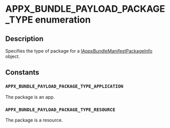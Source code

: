 # APPX_BUNDLE_PAYLOAD_PACKAGE_TYPE enumeration

## Description

Specifies the type of package for a [IAppxBundleManifestPackageInfo](https://learn.microsoft.com/windows/desktop/api/appxpackaging/nn-appxpackaging-iappxbundlemanifestpackageinfo) object.

## Constants

### `APPX_BUNDLE_PAYLOAD_PACKAGE_TYPE_APPLICATION`

The package is an app.

### `APPX_BUNDLE_PAYLOAD_PACKAGE_TYPE_RESOURCE`

The package is a resource.